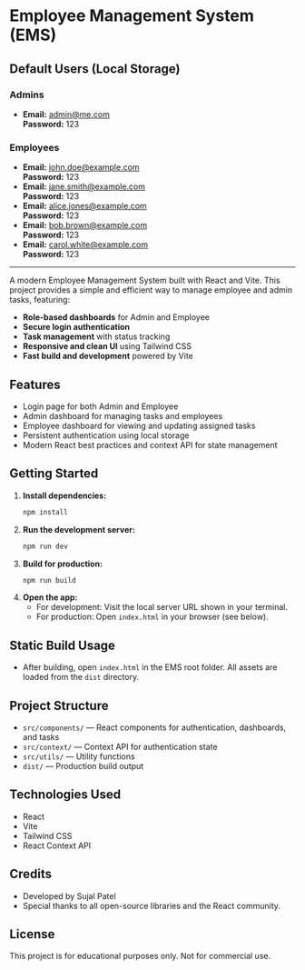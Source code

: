 # Employee Management System (EMS)

## Default Users (Local Storage)

### Admins
- **Email:** admin@me.com  
  **Password:** 123

### Employees
- **Email:** john.doe@example.com  
  **Password:** 123
- **Email:** jane.smith@example.com  
  **Password:** 123
- **Email:** alice.jones@example.com  
  **Password:** 123
- **Email:** bob.brown@example.com  
  **Password:** 123
- **Email:** carol.white@example.com  
  **Password:** 123

---

A modern Employee Management System built with React and Vite. This project provides a simple and efficient way to manage employee and admin tasks, featuring:

- **Role-based dashboards** for Admin and Employee
- **Secure login authentication**
- **Task management** with status tracking
- **Responsive and clean UI** using Tailwind CSS
- **Fast build and development** powered by Vite

## Features
- Login page for both Admin and Employee
- Admin dashboard for managing tasks and employees
- Employee dashboard for viewing and updating assigned tasks
- Persistent authentication using local storage
- Modern React best practices and context API for state management

## Getting Started

1. **Install dependencies:**
   ```bash
   npm install
   ```
2. **Run the development server:**
   ```bash
   npm run dev
   ```
3. **Build for production:**
   ```bash
   npm run build
   ```
4. **Open the app:**
   - For development: Visit the local server URL shown in your terminal.
   - For production: Open `index.html` in your browser (see below).

## Static Build Usage
- After building, open `index.html` in the EMS root folder. All assets are loaded from the `dist` directory.

## Project Structure
- `src/components/` — React components for authentication, dashboards, and tasks
- `src/context/` — Context API for authentication state
- `src/utils/` — Utility functions
- `dist/` — Production build output

## Technologies Used
- React
- Vite
- Tailwind CSS
- React Context API

## Credits
- Developed by Sujal Patel
- Special thanks to all open-source libraries and the React community.

## License
This project is for educational purposes only. Not for commercial use.
